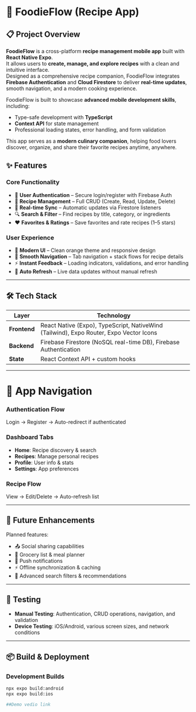 # 🍳 FoodieFlow (Recipe App)
## 📋 Project Overview

**FoodieFlow** is a cross-platform **recipe management mobile app** built with **React Native Expo**.  
It allows users to **create, manage, and explore recipes** with a clean and intuitive interface.  
Designed as a comprehensive recipe companion, FoodieFlow integrates **Firebase Authentication** and **Cloud Firestore** to deliver **real-time updates**, smooth navigation, and a modern cooking experience.

FoodieFlow is built to showcase **advanced mobile development skills**, including:
- Type-safe development with **TypeScript**
- **Context API** for state management
- Professional loading states, error handling, and form validation

This app serves as a **modern culinary companion**, helping food lovers discover, organize, and share their favorite recipes anytime, anywhere.

## ✨ Features

### Core Functionality
- 🔐 **User Authentication** – Secure login/register with Firebase Auth
- 📖 **Recipe Management** – Full CRUD (Create, Read, Update, Delete)
- 🔄 **Real-time Sync** – Automatic updates via Firestore listeners
- 🔍 **Search & Filter** – Find recipes by title, category, or ingredients
- ❤️ **Favorites & Ratings** – Save favorites and rate recipes (1–5 stars)

### User Experience
- 🎨 **Modern UI** – Clean orange theme and responsive design
- 🧭 **Smooth Navigation** – Tab navigation + stack flows for recipe details
- ⚡ **Instant Feedback** – Loading indicators, validations, and error handling
- 🔁 **Auto Refresh** – Live data updates without manual refresh

---

## 🛠️ Tech Stack
| Layer       | Technology |
|-------------|------------|
| **Frontend** | React Native (Expo), TypeScript, NativeWind (Tailwind), Expo Router, Expo Vector Icons |
| **Backend**  | Firebase Firestore (NoSQL real-time DB), Firebase Authentication |
| **State**    | React Context API + custom hooks |

---

# 🧭 App Navigation

### Authentication Flow
Login → Register → Auto-redirect if authenticated

### Dashboard Tabs
- **Home**: Recipe discovery & search  
- **Recipes**: Manage personal recipes  
- **Profile**: User info & stats  
- **Settings**: App preferences  

### Recipe Flow
View → Edit/Delete → Auto-refresh list

---

## 🔮 Future Enhancements

Planned features:
- 📤 Social sharing capabilities  
- 🛒 Grocery list & meal planner  
- 🔔 Push notifications  
- ⚡ Offline synchronization & caching  
- 🎯 Advanced search filters & recommendations  

---

## 🧪 Testing

- **Manual Testing**: Authentication, CRUD operations, navigation, and validation  
- **Device Testing**: iOS/Android, various screen sizes, and network conditions  

---

## 📦 Build & Deployment

### Development Builds
```bash
npx expo build:android
npx expo build:ios

##Demo vedio link

